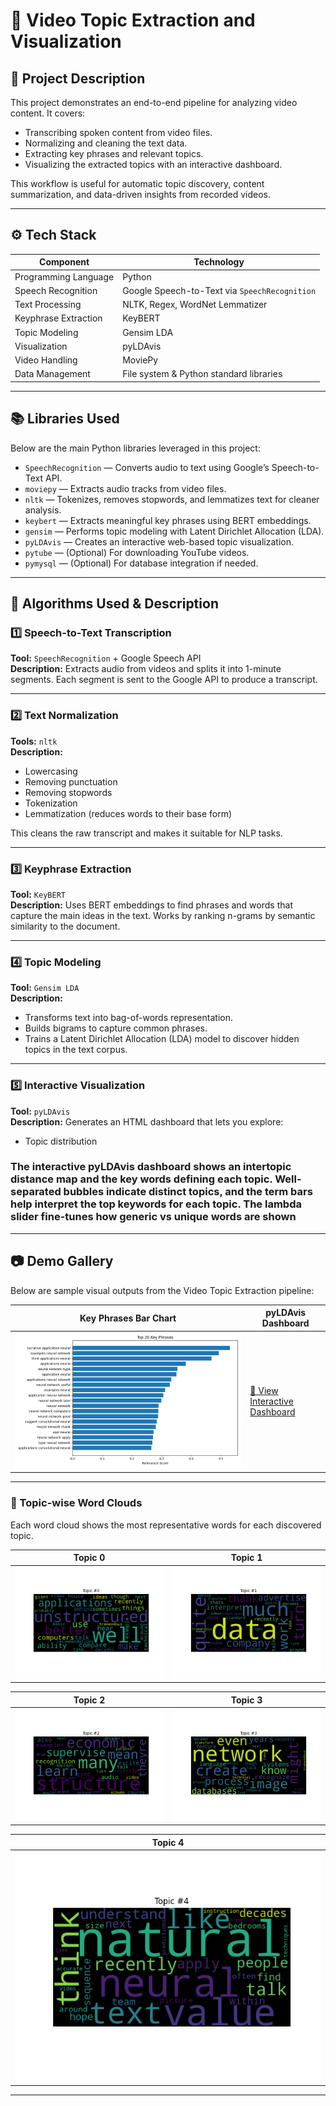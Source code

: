 # 🎥 Video Topic Extraction and Visualization

## 📌 Project Description

This project demonstrates an end-to-end pipeline for analyzing video content. It covers:
- Transcribing spoken content from video files.
- Normalizing and cleaning the text data.
- Extracting key phrases and relevant topics.
- Visualizing the extracted topics with an interactive dashboard.

This workflow is useful for automatic topic discovery, content summarization, and data-driven insights from recorded videos.

---

## ⚙️ Tech Stack

| Component | Technology |
|-----------|-------------|
| Programming Language | Python |
| Speech Recognition | Google Speech-to-Text via `SpeechRecognition` |
| Text Processing | NLTK, Regex, WordNet Lemmatizer |
| Keyphrase Extraction | KeyBERT |
| Topic Modeling | Gensim LDA |
| Visualization | pyLDAvis |
| Video Handling | MoviePy |
| Data Management | File system & Python standard libraries |

---

## 📚 Libraries Used

Below are the main Python libraries leveraged in this project:

- `SpeechRecognition` — Converts audio to text using Google’s Speech-to-Text API.
- `moviepy` — Extracts audio tracks from video files.
- `nltk` — Tokenizes, removes stopwords, and lemmatizes text for cleaner analysis.
- `keybert` — Extracts meaningful key phrases using BERT embeddings.
- `gensim` — Performs topic modeling with Latent Dirichlet Allocation (LDA).
- `pyLDAvis` — Creates an interactive web-based topic visualization.
- `pytube` — (Optional) For downloading YouTube videos.
- `pymysql` — (Optional) For database integration if needed.

---

## 🧮 Algorithms Used & Description

### 1️⃣ Speech-to-Text Transcription  
**Tool:** `SpeechRecognition` + Google Speech API  
**Description:** Extracts audio from videos and splits it into 1-minute segments. Each segment is sent to the Google API to produce a transcript.

---

### 2️⃣ Text Normalization  
**Tools:** `nltk`  
**Description:**  
- Lowercasing  
- Removing punctuation  
- Removing stopwords  
- Tokenization  
- Lemmatization (reduces words to their base form)

This cleans the raw transcript and makes it suitable for NLP tasks.

---

### 3️⃣ Keyphrase Extraction  
**Tool:** `KeyBERT`  
**Description:** Uses BERT embeddings to find phrases and words that capture the main ideas in the text. Works by ranking n-grams by semantic similarity to the document.

---

### 4️⃣ Topic Modeling  
**Tool:** `Gensim LDA`  
**Description:**  
- Transforms text into bag-of-words representation.
- Builds bigrams to capture common phrases.
- Trains a Latent Dirichlet Allocation (LDA) model to discover hidden topics in the text corpus.

---

### 5️⃣ Interactive Visualization  
**Tool:** `pyLDAvis`  
**Description:** Generates an HTML dashboard that lets you explore:
- Topic distribution


### The interactive pyLDAvis dashboard shows an intertopic distance map and the key words defining each topic. Well-separated bubbles indicate distinct topics, and the term bars help interpret the top keywords for each topic. The lambda slider fine-tunes how generic vs unique words are shown

---

## 📷 Demo Gallery

Below are sample visual outputs from the Video Topic Extraction pipeline:

| Key Phrases Bar Chart | pyLDAvis Dashboard |
|-----------------------|---------------------|
| ![Key Phrases](./keyphrases.png) | [🔗 View Interactive Dashboard](.video_topics.html) |

---

### 📑 Topic-wise Word Clouds

Each word cloud shows the most representative words for each discovered topic.

| Topic 0 | Topic 1 |
|---------|----------|
| ![Topic 0 Word Cloud](./wordcloud_topic_0.png) | ![Topic 1 Word Cloud](./wordcloud_topic_1.png) |

| Topic 2 | Topic 3 |
|---------|----------|
| ![Topic 2 Word Cloud](./wordcloud_topic_2.png) | ![Topic 3 Word Cloud](./wordcloud_topic_3.png) |

| Topic 4 |
|---------|
| ![Topic 4 Word Cloud](./wordcloud_topic_4.png) |

---